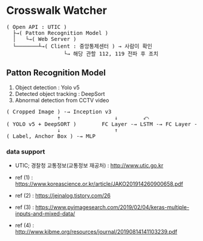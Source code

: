 # Crosswalk Watcher
<pre>
( Open API : UTIC )  
  ├→( Patton Recognition Model )  
  │   └→( Web Server )  
  └───────┴→( Client : 중앙통제센터 ) → 사람이 확인 
                  └→ 해당 관할 112, 119 전파 후 조치
</pre>

## Patton Recognition Model
  1. Object detection : Yolo v5
  2. Detected object tracking : DeepSort
  3. Abnormal detection from CCTV video

<pre>
( Cropped Image ) -→ Inception v3
				↑				  ↓ 	   ⤺
( YOLO v5 + DeepSORT )	  	  FC Layer -→ LSTM -→ FC Layer -→ Activation -→ ( Output )
				↓				  ↑		 
( Label, Anchor Box ) -→ MLP 
</pre>  

### data support
* UTIC; 경찰청 교통정보(교통정보 재공처) : <http://www.utic.go.kr>

* ref (1) : <https://www.koreascience.or.kr/article/JAKO201914260900658.pdf>
* ref (2) : <https://jeinalog.tistory.com/26>
* ref (3) : <https://www.pyimagesearch.com/2019/02/04/keras-multiple-inputs-and-mixed-data/>
* ref (4) : <http://www.kibme.org/resources/journal/20190814141103239.pdf>
